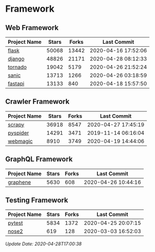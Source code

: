 # Framework

## Web Framework

| Project Name | Stars | Forks | Last Commit |
| ------------ | ----- | ----- | ----------- |
| [flask](https://github.com/pallets/flask) | 50068 | 13442 | 2020-04-16 17:52:06 |
| [django](https://github.com/django/django) | 48826 | 21171 | 2020-04-28 08:12:33 |
| [tornado](https://github.com/tornadoweb/tornado) | 19042 | 5179 | 2020-04-26 21:52:24 |
| [sanic](https://github.com/huge-success/sanic) | 13713 | 1266 | 2020-04-26 03:18:59 |
| [fastapi](https://github.com/tiangolo/fastapi) | 13133 | 840 | 2020-04-18 15:57:50 |

## Crawler Framework

| Project Name | Stars | Forks | Last Commit |
| ------------ | ----- | ----- | ----------- |
| [scrapy](https://github.com/scrapy/scrapy) | 36918 | 8547 | 2020-04-27 17:45:19 |
| [pyspider](https://github.com/binux/pyspider) | 14291 | 3471 | 2019-11-14 06:16:04 |
| [webmagic](https://github.com/code4craft/webmagic) | 8910 | 3749 | 2020-04-19 14:44:06 |

## GraphQL Framework

| Project Name | Stars | Forks | Last Commit |
| ------------ | ----- | ----- | ----------- |
| [graphene](https://github.com/graphql-python/graphene) | 5630 | 608 | 2020-04-26 10:44:16 |

## Testing Framework

| Project Name | Stars | Forks | Last Commit |
| ------------ | ----- | ----- | ----------- |
| [pytest](https://github.com/pytest-dev/pytest) | 5834 | 1372 | 2020-04-25 20:07:15 |
| [nose2](https://github.com/nose-devs/nose2) | 619 | 128 | 2020-03-03 16:52:03 |

*Update Date: 2020-04-28T17:00:38*